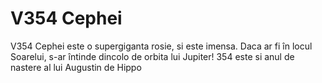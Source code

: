# V354 Cephei

V354 Cephei este o supergiganta rosie, si este imensa. Daca ar fi în locul
Soarelui, s-ar întinde dincolo de orbita lui Jupiter! 354 este si anul de
nastere al lui Augustin de Hippo
